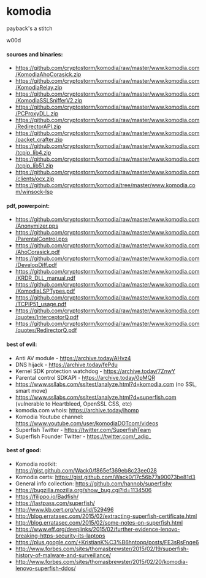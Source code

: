 # komodia
payback's a stitch

w00d

#### sources and binaries:

* https://github.com/cryptostorm/komodia/raw/master/www.komodia.com/KomodiaAhoCorasick.zip
* https://github.com/cryptostorm/komodia/raw/master/www.komodia.com/KomodiaRelay.zip
* https://github.com/cryptostorm/komodia/raw/master/www.komodia.com/KomodiaSSLSnifferV2.zip
* https://github.com/cryptostorm/komodia/raw/master/www.komodia.com/PCProxyDLL.zip
* https://github.com/cryptostorm/komodia/raw/master/www.komodia.com/RedirectorAPI.zip
* https://github.com/cryptostorm/komodia/raw/master/www.komodia.com/packet_crafter.zip
* https://github.com/cryptostorm/komodia/raw/master/www.komodia.com/tcpip_lib4.zip
* https://github.com/cryptostorm/komodia/raw/master/www.komodia.com/tcpip_lib51.zip
* https://github.com/cryptostorm/komodia/raw/master/www.komodia.com/clients/ocx.zip
* https://github.com/cryptostorm/komodia/tree/master/www.komodia.com/winsock-lsp

#### pdf, powerpoint:

* https://github.com/cryptostorm/komodia/raw/master/www.komodia.com/Anonymizer.pps
* https://github.com/cryptostorm/komodia/raw/master/www.komodia.com/ParentalControl.pps
* https://github.com/cryptostorm/komodia/raw/master/www.komodia.com/AhoCorasick.pdf
* https://github.com/cryptostorm/komodia/raw/master/www.komodia.com/DevelopDiff.pdf
* https://github.com/cryptostorm/komodia/raw/master/www.komodia.com/KRDR_DLL_manual.pdf
* https://github.com/cryptostorm/komodia/raw/master/www.komodia.com/KomodiaLSPTypes.pdf
* https://github.com/cryptostorm/komodia/raw/master/www.komodia.com/TCPIP51_usage.pdf
* https://github.com/cryptostorm/komodia/raw/master/www.komodia.com/quotes/InterceptorQ.pdf
* https://github.com/cryptostorm/komodia/raw/master/www.komodia.com/quotes/RedirectorQ.pdf

#### best of evil:

* Anti AV module - https://archive.today/AHvz4
* DNS hijack - https://archive.today/fePdu
* Kernel SDK protection watchdog - https://archive.today/7ZnwY
* Parental control SDKAPI - https://archive.today/0pMQR
* https://www.ssllabs.com/ssltest/analyze.html?d=komodia.com (no SSL, smart move)
* https://www.ssllabs.com/ssltest/analyze.html?d=superfish.com (vulnerable to Heartbleed, OpenSSL CSS, etc)
* komodia.com whois: https://archive.today/lhomp
* Komodia Youtube channel: https://www.youtube.com/user/komodiaDOTcom/videos
* Superfish Twitter - https://twitter.com/SuperfishTeam
* Superfish Founder Twitter - https://twitter.com/_adip_

#### best of good:

* Komodia rootkit: https://gist.github.com/Wack0/f865ef369eb8c23ee028
* Komodia certs: https://gist.github.com/Wack0/17c56b77a90073be81d3
* General info collection: https://github.com/hannob/superfishy
* https://bugzilla.mozilla.org/show_bug.cgi?id=1134506
* https://filippo.io/Badfish/
* https://lastpass.com/superfish/
* http://www.kb.cert.org/vuls/id/529496
* http://blog.erratasec.com/2015/02/extracting-superfish-certificate.html
* http://blog.erratasec.com/2015/02/some-notes-on-superfish.html
* https://www.eff.org/deeplinks/2015/02/further-evidence-lenovo-breaking-https-security-its-laptops
* https://plus.google.com/+KristianK%C3%B6hntopp/posts/FE3sRsFnqe6
* http://www.forbes.com/sites/thomasbrewster/2015/02/19/superfish-history-of-malware-and-surveillance/
* http://www.forbes.com/sites/thomasbrewster/2015/02/20/komodia-lenovo-superfish-ddos/
